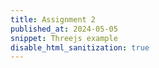 ```yaml
---
title: Assignment 2
published_at: 2024-05-05
snippet: Threejs example
disable_html_sanitization: true
---
```


<canvas id="example"></canvas>

<script type="module">
 import { PixelSorter } from "/script/pixel_sort.js";
 
  const cnv = document.getElementById(`example`);
  cnv.width = cnv.parentNode.scrollWidth;
  cnv.height = (cnv.width * 9) / 16;

  const ctx = cnv.getContext(`2d`);

  const sorter = new PixelSorter(ctx);

  const img = new Image();
  img.onload = () => {
    cnv.height = cnv.width * (img.height / img.width);
    ctx.drawImage(img, 0, 0, cnv.width, cnv.height);
    sorter.init();
    // draw_frame();
  };

  img.src = `/w5/catnada.png`;
  let frame_count = 0;
  const draw_frame = () => {
    ctx.drawImage(img, 0, 0, cnv.width, cnv.height);
  }

  // function sorter_glitch () {
  //   let sig = Math.cos((frame_count * 2 * Math.PI) / 500);

  //   const mid = {
  //     x: cnv.width / 2,
  //     y: cnv.height / 2,
  //   };
  //   const dim = {
  //     x: Math.floor((sig + 3) * (cnv.width / 6)) + 1,
  //     y: Math.floor((sig + 1) * (cnv.height / 6)) + 1,
  //   };
  //   const pos = {
  //     x: Math.floor(mid.x - dim.x / 2),
  //     y: Math.floor(mid.y - dim.y / 2),
  //   };
  // }
      

  cnv.onclick = () => {
    let sig = Math.cos((frame_count * 2 * Math.PI) / 500);

    const mid = {
      x: cnv.width / 2,
      y: cnv.height / 2,
    };
   
    const dim = {
      x: Math.floor((sig + 3) * (cnv.width / 6)) + 1,
      y: Math.floor((sig + 1) * (cnv.height / 6)) + 1,
    };

    const pos = {
      x: Math.floor(mid.x - dim.x / 2),
      y: Math.floor(mid.y - dim.y / 2),
    };

    sorter.glitch (pos,dim);

    // console.log ('working');
    // frame_count++;
    // requestAnimationFrame(draw_frame);
  }

</script>
